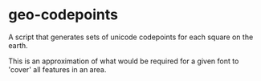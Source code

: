 # geo-codepoints

A script that generates sets of unicode codepoints for each square on the earth.

This is an approximation of what would be required for a given font to 'cover'
all features in an area.
